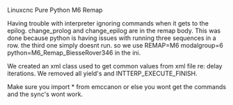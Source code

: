 Linuxcnc Pure Python M6 Remap

Having trouble with interpreter ignoring commands when it gets to the epilog.
change_prolog and change_epilog are in the remap body. This was done because 
python is having issues with running three sequences in a row. the third one 
simply doesnt run. so we use REMAP=M6 modalgroup=6 python=M6_Remap_BiesseRover346
in the ini.

We created an xml class used to get common values from xml file re: delay iterations.
We removed all yield's and INTTERP_EXECUTE_FINISH.

Make sure you import * from emccanon or else you wont get the commands and the sync's wont work.
